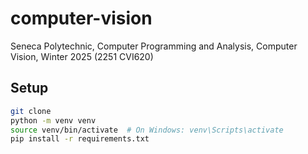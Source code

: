 # computer-vision

Seneca Polytechnic, Computer Programming and Analysis, Computer Vision, Winter 2025 (2251 CVI620)

## Setup

```sh
git clone
python -m venv venv
source venv/bin/activate  # On Windows: venv\Scripts\activate
pip install -r requirements.txt
```